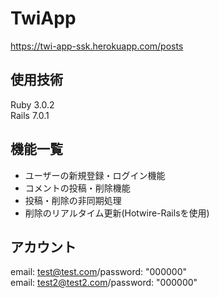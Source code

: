 # TwiApp
https://twi-app-ssk.herokuapp.com/posts  

## 使用技術

Ruby 3.0.2  
Rails 7.0.1  


## 機能一覧
* ユーザーの新規登録・ログイン機能
* コメントの投稿・削除機能
* 投稿・削除の非同期処理
* 削除のリアルタイム更新(Hotwire-Railsを使用)


## アカウント
email: test@test.com/password: "000000"  
email: test2@test2.com/password: "000000"  
